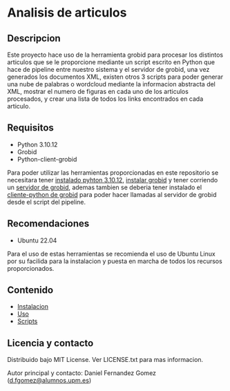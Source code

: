# Analisis de articulos
## Descripcion  
Este proyecto hace uso de la herramienta grobid para procesar los distintos articulos que se le proporcione mediante un script escrito en Python que hace de pipeline entre nuestro sistema y el servidor de grobid, una vez generados los documentos XML, existen otros 3 scripts para poder generar una nube de palabras o wordcloud mediante la informacion abstracta del XML, mostrar el numero de figuras en cada uno de los articulos procesados, y crear una lista de todos los links encontrados en cada articulo.
## Requisitos
* Python 3.10.12
* Grobid
* Python-client-grobid
  
Para poder utilizar las herramientas proporcionadas en este repositorio se necesitara tener [instalado pyhton 3.10.12](), [instalar grobid](https://grobid.readthedocs.io/en/latest/Install-Grobid/) y tener corriendo un [servidor de grobid](https://grobid.readthedocs.io/en/latest/Grobid-service/), ademas tambien se deberia tener instalado el [cliente-python de grobid](https://github.com/kermitt2/grobid_client_python/blob/master/Readme.md) para poder hacer llamadas al servidor de grobid desde el script del pipeline.
## Recomendaciones
* Ubuntu 22.04

Para el uso de estas herramientas se recomienda el uso de Ubuntu Linux por su facilida para la instalacion y puesta en marcha de todos los recursos proporcionados.
## Contenido
- [Instalacion](https://github.com/fdzdani/Extraccion-de-Texto/blob/Develop/docs/installation.md)
- [Uso](https://github.com/fdzdani/Extraccion-de-Texto/blob/Develop/docs/usage.md)
- [Scripts](https://github.com/fdzdani/Extraccion-de-Texto/blob/Develop/docs/scripts.md)
## Licencia y contacto
Distribuido bajo MIT License. Ver LICENSE.txt para mas informacion.

Autor principal y contacto: Daniel Fernandez Gomez (d.fgomez@alumnos.upm.es)
